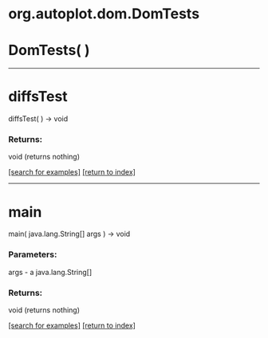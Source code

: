# org.autoplot.dom.DomTests



# DomTests( )


***
<a name="diffsTest"></a>
# diffsTest
diffsTest(  ) &rarr; void



### Returns:
void (returns nothing)


<a href="https://github.com/autoplot/dev/search?q=diffsTest&unscoped_q=diffsTest">[search for examples]</a>
<a href="https://github.com/autoplot/documentation/blob/master/javadoc/index-all.md">[return to index]</a>

***
<a name="main"></a>
# main
main( java.lang.String[] args ) &rarr; void



### Parameters:
args - a java.lang.String[]

### Returns:
void (returns nothing)


<a href="https://github.com/autoplot/dev/search?q=main&unscoped_q=main">[search for examples]</a>
<a href="https://github.com/autoplot/documentation/blob/master/javadoc/index-all.md">[return to index]</a>


